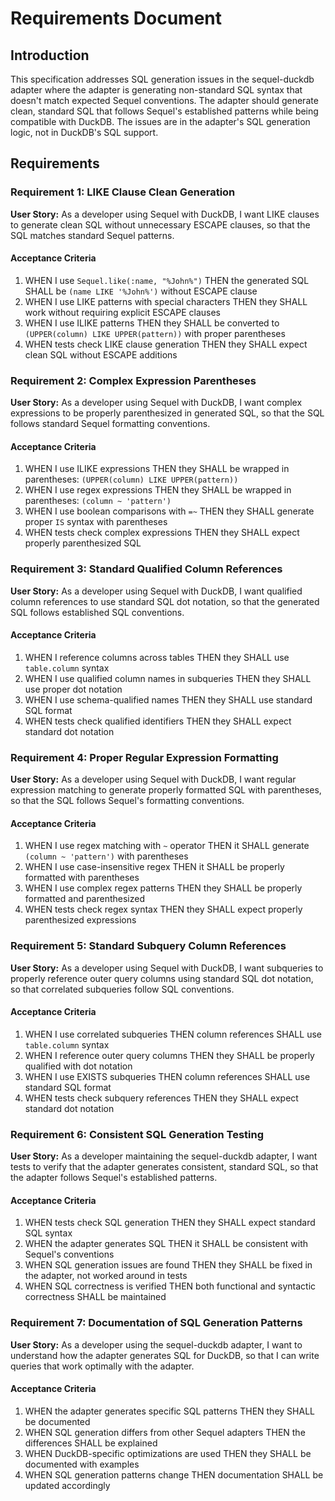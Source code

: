 # Requirements Document

## Introduction

This specification addresses SQL generation issues in the sequel-duckdb adapter where the adapter is generating non-standard SQL syntax that doesn't match expected Sequel conventions. The adapter should generate clean, standard SQL that follows Sequel's established patterns while being compatible with DuckDB. The issues are in the adapter's SQL generation logic, not in DuckDB's SQL support.

## Requirements

### Requirement 1: LIKE Clause Clean Generation

**User Story:** As a developer using Sequel with DuckDB, I want LIKE clauses to generate clean SQL without unnecessary ESCAPE clauses, so that the SQL matches standard Sequel patterns.

#### Acceptance Criteria

1. WHEN I use `Sequel.like(:name, "%John%")` THEN the generated SQL SHALL be `(name LIKE '%John%')` without ESCAPE clause
2. WHEN I use LIKE patterns with special characters THEN they SHALL work without requiring explicit ESCAPE clauses
3. WHEN I use ILIKE patterns THEN they SHALL be converted to `(UPPER(column) LIKE UPPER(pattern))` with proper parentheses
4. WHEN tests check LIKE clause generation THEN they SHALL expect clean SQL without ESCAPE additions

### Requirement 2: Complex Expression Parentheses

**User Story:** As a developer using Sequel with DuckDB, I want complex expressions to be properly parenthesized in generated SQL, so that the SQL follows standard Sequel formatting conventions.

#### Acceptance Criteria

1. WHEN I use ILIKE expressions THEN they SHALL be wrapped in parentheses: `(UPPER(column) LIKE UPPER(pattern))`
2. WHEN I use regex expressions THEN they SHALL be wrapped in parentheses: `(column ~ 'pattern')`
3. WHEN I use boolean comparisons with `=~` THEN they SHALL generate proper `IS` syntax with parentheses
4. WHEN tests check complex expressions THEN they SHALL expect properly parenthesized SQL

### Requirement 3: Standard Qualified Column References

**User Story:** As a developer using Sequel with DuckDB, I want qualified column references to use standard SQL dot notation, so that the generated SQL follows established SQL conventions.

#### Acceptance Criteria

1. WHEN I reference columns across tables THEN they SHALL use `table.column` syntax
2. WHEN I use qualified column names in subqueries THEN they SHALL use proper dot notation
3. WHEN I use schema-qualified names THEN they SHALL use standard SQL format
4. WHEN tests check qualified identifiers THEN they SHALL expect standard dot notation

### Requirement 4: Proper Regular Expression Formatting

**User Story:** As a developer using Sequel with DuckDB, I want regular expression matching to generate properly formatted SQL with parentheses, so that the SQL follows Sequel's formatting conventions.

#### Acceptance Criteria

1. WHEN I use regex matching with `~` operator THEN it SHALL generate `(column ~ 'pattern')` with parentheses
2. WHEN I use case-insensitive regex THEN it SHALL be properly formatted with parentheses
3. WHEN I use complex regex patterns THEN they SHALL be properly formatted and parenthesized
4. WHEN tests check regex syntax THEN they SHALL expect properly parenthesized expressions

### Requirement 5: Standard Subquery Column References

**User Story:** As a developer using Sequel with DuckDB, I want subqueries to properly reference outer query columns using standard SQL dot notation, so that correlated subqueries follow SQL conventions.

#### Acceptance Criteria

1. WHEN I use correlated subqueries THEN column references SHALL use `table.column` syntax
2. WHEN I reference outer query columns THEN they SHALL be properly qualified with dot notation
3. WHEN I use EXISTS subqueries THEN column references SHALL use standard SQL format
4. WHEN tests check subquery references THEN they SHALL expect standard dot notation

### Requirement 6: Consistent SQL Generation Testing

**User Story:** As a developer maintaining the sequel-duckdb adapter, I want tests to verify that the adapter generates consistent, standard SQL, so that the adapter follows Sequel's established patterns.

#### Acceptance Criteria

1. WHEN tests check SQL generation THEN they SHALL expect standard SQL syntax
2. WHEN the adapter generates SQL THEN it SHALL be consistent with Sequel's conventions
3. WHEN SQL generation issues are found THEN they SHALL be fixed in the adapter, not worked around in tests
4. WHEN SQL correctness is verified THEN both functional and syntactic correctness SHALL be maintained

### Requirement 7: Documentation of SQL Generation Patterns

**User Story:** As a developer using the sequel-duckdb adapter, I want to understand how the adapter generates SQL for DuckDB, so that I can write queries that work optimally with the adapter.

#### Acceptance Criteria

1. WHEN the adapter generates specific SQL patterns THEN they SHALL be documented
2. WHEN SQL generation differs from other Sequel adapters THEN the differences SHALL be explained
3. WHEN DuckDB-specific optimizations are used THEN they SHALL be documented with examples
4. WHEN SQL generation patterns change THEN documentation SHALL be updated accordingly